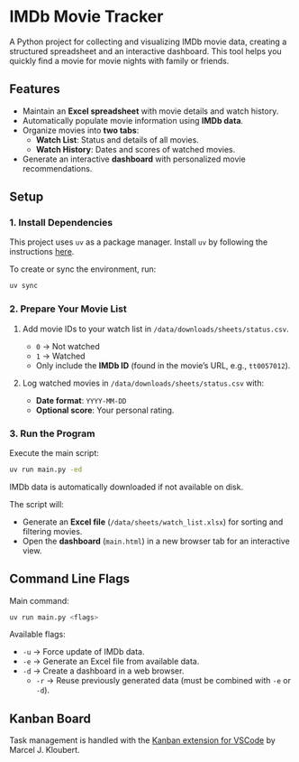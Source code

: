 # IMDb Movie Tracker

A Python project for collecting and visualizing IMDb movie data, creating a structured spreadsheet and an interactive dashboard. This tool helps you quickly find a movie for movie nights with family or friends.

## Features

- Maintain an **Excel spreadsheet** with movie details and watch history.
- Automatically populate movie information using **IMDb data**.
- Organize movies into **two tabs**:
  - **Watch List**: Status and details of all movies.
  - **Watch History**: Dates and scores of watched movies.
- Generate an interactive **dashboard** with personalized movie recommendations.

## Setup

### 1. Install Dependencies

This project uses `uv` as a package manager. Install `uv` by following the instructions [here](https://docs.astral.sh/uv/getting-started/installation/).

To create or sync the environment, run:

```bash
uv sync
```

### 2. Prepare Your Movie List

1. Add movie IDs to your watch list in `/data/downloads/sheets/status.csv`.
   - `0` → Not watched  
   - `1` → Watched  
   - Only include the **IMDb ID** (found in the movie’s URL, e.g., `tt0057012`).
   
2. Log watched movies in `/data/downloads/sheets/status.csv` with:
   - **Date format**: `YYYY-MM-DD`
   - **Optional score**: Your personal rating.

### 3. Run the Program

Execute the main script:

```bash
uv run main.py -ed
```

IMDb data is automatically downloaded if not available on disk.

The script will:
- Generate an **Excel file** (`/data/sheets/watch_list.xlsx`) for sorting and filtering movies.
- Open the **dashboard** (`main.html`) in a new browser tab for an interactive view.

## Command Line Flags

Main command:

```bash
uv run main.py <flags>
```

Available flags:
- `-u` → Force update of IMDb data.
- `-e` → Generate an Excel file from available data.
- `-d` → Create a dashboard in a web browser.
  - `-r` → Reuse previously generated data (must be combined with `-e` or `-d`).

## Kanban Board

Task management is handled with the [Kanban extension for VSCode](https://marketplace.visualstudio.com/items?itemName=mkloubert.vscode-kanban) by Marcel J. Kloubert.